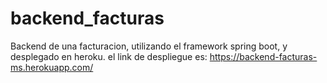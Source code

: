 # backend_facturas

Backend de una facturacion, utilizando el framework spring boot, y desplegado en heroku.
el link de despliegue es: https://backend-facturas-ms.herokuapp.com/
